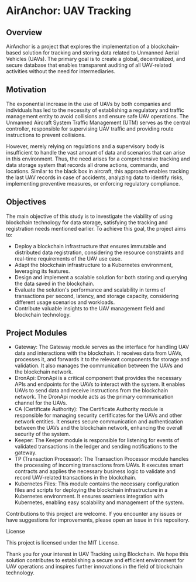 # AirAnchor: UAV Tracking

## Overview

AirAnchor is a project that explores the implementation of a blockchain-based solution for tracking and storing data related to Unmanned Aerial Vehicles (UAVs). The primary goal is to create a global, decentralized, and secure database that enables transparent auditing of all UAV-related activities without the need for intermediaries.

## Motivation

The exponential increase in the use of UAVs by both companies and individuals has led to the necessity of establishing a regulatory and traffic management entity to avoid collisions and ensure safe UAV operations. The Unmanned Aircraft System Traffic Management (UTM) serves as the central controller, responsible for supervising UAV traffic and providing route instructions to prevent collisions.

However, merely relying on regulations and a supervisory body is insufficient to handle the vast amount of data and scenarios that can arise in this environment. Thus, the need arises for a comprehensive tracking and data storage system that records all drone actions, commands, and locations. Similar to the black box in aircraft, this approach enables tracking the last UAV records in case of accidents, analyzing data to identify risks, implementing preventive measures, or enforcing regulatory compliance.

## Objectives

The main objective of this study is to investigate the viability of using blockchain technology for data storage, satisfying the tracking and registration needs mentioned earlier. To achieve this goal, the project aims to:

* Deploy a blockchain infrastructure that ensures immutable and distributed data registration, considering the resource constraints and real-time requirements of the UAV use case.
* Adapt the blockchain infrastructure to a Kubernetes environment, leveraging its features.
* Design and implement a scalable solution for both storing and querying the data saved in the blockchain.
* Evaluate the solution's performance and scalability in terms of transactions per second, latency, and storage capacity, considering different usage scenarios and workloads.
* Contribute valuable insights to the UAV management field and blockchain technology.
  
## Project Modules

* Gateway: The Gateway module serves as the interface for handling UAV data and interactions with the blockchain. It receives data from UAVs, processes it, and forwards it to the relevant components for storage and validation. It also manages the communication between the UAVs and the blockchain network.
* DronApi: DronApi is a critical component that provides the necessary APIs and endpoints for the UAVs to interact with the system. It enables UAVs to send data and receive instructions from the blockchain network. The DronApi module acts as the primary communication channel for the UAVs.
* CA (Certificate Authority): The Certificate Authority module is responsible for managing security certificates for the UAVs and other network entities. It ensures secure communication and authentication between the UAVs and the blockchain network, enhancing the overall security of the system.
* Keeper: The Keeper module is responsible for listening for events of validated transactions in the ledger and sending notifications to the gateway.
* TP (Transaction Processor): The Transaction Processor module handles the processing of incoming transactions from UAVs. It executes smart contracts and applies the necessary business logic to validate and record UAV-related transactions in the blockchain.
* Kubernetes Files: This module contains the necessary configuration files and scripts for deploying the blockchain infrastructure in a Kubernetes environment. It ensures seamless integration with Kubernetes, enabling easy scalability and management of the system.


Contributions to this project are welcome. If you encounter any issues or have suggestions for improvements, please open an issue in this repository.

License

This project is licensed under the MIT License.

Thank you for your interest in UAV Tracking using Blockchain. We hope this solution contributes to establishing a secure and efficient environment for UAV operations and inspires further innovations in the field of blockchain technology.
